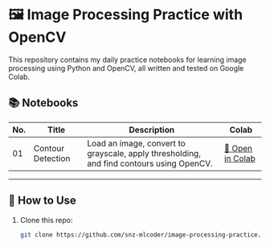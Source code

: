 # 🖼️ Image Processing Practice with OpenCV

This repository contains my daily practice notebooks for learning image processing using Python and OpenCV, all written and tested on Google Colab.

## 📚 Notebooks

| No. | Title | Description | Colab |
|-----|-------|-------------|-------|
| 01  | Contour Detection | Load an image, convert to grayscale, apply thresholding, and find contours using OpenCV. | [🔗 Open in Colab](https://colab.research.google.com/github/YOUR_USERNAME/image-processing-practice/blob/main/notebooks/01-contour-detection.ipynb) |

---

## 🚀 How to Use

1. Clone this repo:
   ```bash
   git clone https://github.com/snz-mlcoder/image-processing-practice.git

